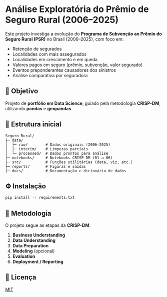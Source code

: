 # Análise Exploratória do Prêmio de Seguro Rural (2006–2025)

Este projeto investiga a evolução do **Programa de Subvenção ao Prêmio do Seguro Rural (PSR)** no Brasil (2006–2025), com foco em:

- Retenção de segurados  
- Localidades com mais assegurados  
- Localidades em crescimento e em queda  
- Valores pagos em seguro (prêmio, subvenção, valor segurado)  
- Eventos preponderantes causadores dos sinistros  
- Análise comparativa por seguradora  

## 🎯 Objetivo

Projeto de **portfólio em Data Science**, guiado pela metodologia **CRISP-DM**, utilizando **pandas** e **geopandas**.

## 📂 Estrutura inicial

```
Seguro Rural/
├─ data/
│  ├─ raw/        # Dados originais (2006–2025)
│  ├─ interim/    # Limpezas parciais
│  └─ processed/  # Dados prontos para análise
├─ notebooks/     # Notebooks CRISP-DM (01 a 06)
├─ src/           # Funções utilitárias (data, viz, etc.)
├─ reports/       # Figuras e saídas
├─ docs/          # Documentação e dicionário de dados
```

## ⚙️ Instalação

```bash
pip install -r requirements.txt
```

## 🧭 Metodologia

O projeto segue as etapas da **CRISP-DM**:

1. **Business Understanding**  
2. **Data Understanding**  
3. **Data Preparation**  
4. **Modeling** (opcional)  
5. **Evaluation**  
6. **Deployment / Reporting**  

## 📜 Licença

[MIT](LICENSE)
